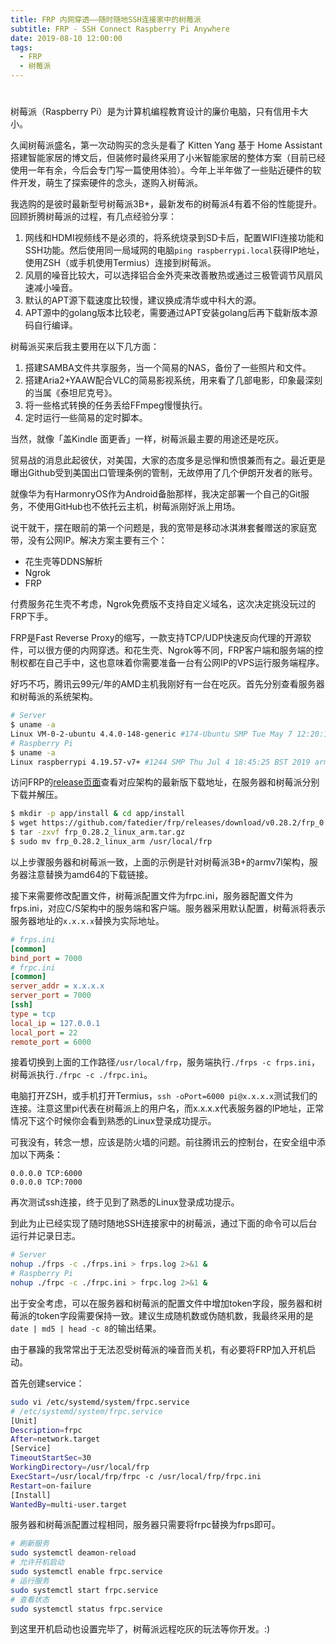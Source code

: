 ```yaml
---
title: FRP 内网穿透——随时随地SSH连接家中的树莓派
subtitle: FRP - SSH Connect Raspberry Pi Anywhere
date: 2019-08-10 12:00:00
tags:
  - FRP
  - 树莓派
---
```

#  

树莓派（Raspberry Pi）是为计算机编程教育设计的廉价电脑，只有信用卡大小。

久闻树莓派盛名，第一次动购买的念头是看了 Kitten Yang 基于 Home Assistant 搭建智能家居的博文后，但装修时最终采用了小米智能家居的整体方案（目前已经使用一年有余，今后会专门写一篇使用体验）。今年上半年做了一些贴近硬件的软件开发，萌生了探索硬件的念头，遂购入树莓派。

我选购的是彼时最新型号树莓派3B+，最新发布的树莓派4有着不俗的性能提升。回顾折腾树莓派的过程，有几点经验分享：

1. 网线和HDMI视频线不是必须的，将系统烧录到SD卡后，配置WIFI连接功能和SSH功能。然后使用同一局域网的电脑`ping raspberrypi.local`获得IP地址，使用ZSH（或手机使用Termius）连接到树莓派。
2. 风扇的噪音比较大，可以选择铝合金外壳来改善散热或通过三极管调节风扇风速减小噪音。
3. 默认的APT源下载速度比较慢，建议换成清华或中科大的源。
4. APT源中的golang版本比较老，需要通过APT安装golang后再下载新版本源码自行编译。

树莓派买来后我主要用在以下几方面：

1. 搭建SAMBA文件共享服务，当一个简易的NAS，备份了一些照片和文件。
2. 搭建Aria2+YAAW配合VLC的简易影视系统，用来看了几部电影，印象最深刻的当属《泰坦尼克号》。
3. 将一些格式转换的任务丢给FFmpeg慢慢执行。
4. 定时运行一些简易的定时脚本。

当然，就像「盖Kindle 面更香」一样，树莓派最主要的用途还是吃灰。

贸易战的消息此起彼伏，对美国，大家的态度多是忌惮和愤恨兼而有之。最近更是曝出Github受到美国出口管理条例的管制，无故停用了几个伊朗开发者的账号。

就像华为有HarmonryOS作为Android备胎那样，我决定部署一个自己的Git服务，不使用GitHub也不依托云主机，树莓派刚好派上用场。

说干就干，摆在眼前的第一个问题是，我的宽带是移动冰淇淋套餐赠送的家庭宽带，没有公网IP。解决方案主要有三个：

* 花生壳等DDNS解析
* Ngrok
* FRP

付费服务花生壳不考虑，Ngrok免费版不支持自定义域名，这次决定挑没玩过的FRP下手。

FRP是Fast Reverse Proxy的缩写，一款支持TCP/UDP快速反向代理的开源软件，可以很方便的内网穿透。和花生壳、Ngrok等不同，FRP客户端和服务端的控制权都在自己手中，这也意味着你需要准备一台有公网IP的VPS运行服务端程序。

好巧不巧，腾讯云99元/年的AMD主机我刚好有一台在吃灰。首先分别查看服务器和树莓派的系统架构。

```bash
# Server
$ uname -a
Linux VM-0-2-ubuntu 4.4.0-148-generic #174-Ubuntu SMP Tue May 7 12:20:14 UTC 2019 x86_64 x86_64 x86_64 GNU/Linux
# Raspberry Pi
$ uname -a
Linux raspberrypi 4.19.57-v7+ #1244 SMP Thu Jul 4 18:45:25 BST 2019 armv7l GNU/Linux
```

访问FRP的[release页面](https://github.com/fatedier/frp/releases)查看对应架构的最新版下载地址，在服务器和树莓派分别下载并解压。

```bash
$ mkdir -p app/install & cd app/install
$ wget https://github.com/fatedier/frp/releases/download/v0.28.2/frp_0.28.2_linux_arm.tar.gz
$ tar -zxvf frp_0.28.2_linux_arm.tar.gz 
$ sudo mv frp_0.28.2_linux_arm /usr/local/frp
```

以上步骤服务器和树莓派一致，上面的示例是针对树莓派3B+的armv7l架构，服务器注意替换为amd64的下载链接。

接下来需要修改配置文件，树莓派配置文件为frpc.ini，服务器配置文件为frps.ini，对应C/S架构中的服务端和客户端。服务器采用默认配置，树莓派将表示服务器地址的`x.x.x.x`替换为实际地址。

```ini
# frps.ini
[common]
bind_port = 7000
# frpc.ini
[common]
server_addr = x.x.x.x
server_port = 7000
[ssh]
type = tcp
local_ip = 127.0.0.1
local_port = 22
remote_port = 6000
```

接着切换到上面的工作路径`/usr/local/frp`，服务端执行`./frps -c frps.ini`，树莓派执行`./frpc -c ./frpc.ini`。

电脑打开ZSH，或手机打开Termius，`ssh -oPort=6000 pi@x.x.x.x`测试我们的连接。注意这里pi代表在树莓派上的用户名，而x.x.x.x代表服务器的IP地址，正常情况下这个时候你会看到熟悉的Linux登录成功提示。

可我没有，转念一想，应该是防火墙的问题。前往腾讯云的控制台，在安全组中添加以下两条：

```
0.0.0.0 TCP:6000
0.0.0.0 TCP:7000
```

再次测试ssh连接，终于见到了熟悉的Linux登录成功提示。

到此为止已经实现了随时随地SSH连接家中的树莓派，通过下面的命令可以后台运行并记录日志。

```bash
# Server
nohup ./frps -c ./frps.ini > frps.log 2>&1 &
# Raspberry Pi
nohup ./frpc -c ./frpc.ini > frpc.log 2>&1 &
```

出于安全考虑，可以在服务器和树莓派的配置文件中增加token字段，服务器和树莓派的token字段需要保持一致。建议生成随机数或伪随机数，我最终采用的是`date | md5 | head -c 8`的输出结果。

由于暴躁的我常常出于无法忍受树莓派的噪音而关机，有必要将FRP加入开机启动。

首先创建service：

```bash
sudo vi /etc/systemd/system/frpc.service
# /etc/systemd/system/frpc.service
[Unit]
Description=frpc
After=network.target
[Service]
TimeoutStartSec=30
WorkingDirectory=/usr/local/frp
ExecStart=/usr/local/frp/frpc -c /usr/local/frp/frpc.ini
Restart=on-failure
[Install]
WantedBy=multi-user.target
```

服务器和树莓派配置过程相同，服务器只需要将frpc替换为frps即可。

```bash
# 刷新服务
sudo systemctl deamon-reload
# 允许开机启动
sudo systemctl enable frpc.service
# 运行服务
sudo systemctl start frpc.service
# 查看状态
sudo systemctl status frpc.service
```

到这里开机启动也设置完毕了，树莓派远程吃灰的玩法等你开发。:)